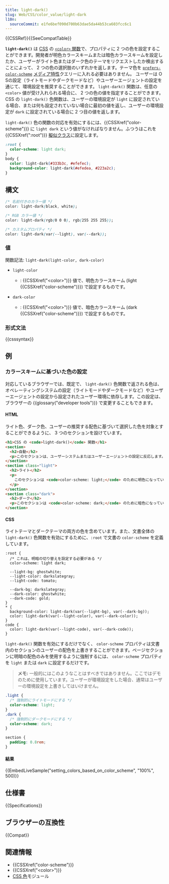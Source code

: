 ```yaml
---
title: light-dark()
slug: Web/CSS/color_value/light-dark
l10n:
  sourceCommit: e1fe6bef090d700b63dae5da44b53ca603fcc6c1
---
```


{{CSSRef}}{{SeeCompatTable}}

**`light-dark()`** は [CSS](/ja/docs/Web/CSS) の [`<color>` 関数](/ja/docs/Web/CSS/CSS_Functions#color_functions)で、プロパティに 2 つの色を設定することができます。開発者が明色カラースキームまたは暗色カラースキームを設定したか、ユーザーがライト色またはダーク色のテーマをリクエストしたか検出することによって、 2 つの色の選択肢のいずれかを返します。テーマ色を [`prefers-color-scheme`](/ja/docs/Web/CSS/@media/prefers-color-scheme) [メディア特性](/ja/docs/Web/CSS/CSS_media_queries/Using_media_queries#targeting_media_features)クエリーに入れる必要はありません。
ユーザーは O Sの設定（ライトモードやダークモードなど）やユーザーエージェントの設定を通じて、環境設定を推奨することができます。 `light-dark()` 関数は、任意の `<color>` 値が受け入れられる場合に、 2 つの色の値を指定することができます。 CSS の `light-dark()` 色関数は、ユーザーの環境設定が `light` に設定されている場合、または何も設定されていない場合に最初の値を返し、ユーザーの環境設定が `dark` に設定されている場合に 2 つ目の値を返します。

`light-dark()` 色の関数の対応を有効にするには、{{CSSXref("color-scheme")}} に `light dark` という値がなければなりません。ふつうはこれを {{CSSXref(":root")}} [擬似クラス](/ja/docs/Web/CSS/Pseudo-classes)に設定します。

```css
:root {
  color-scheme: light dark;
}
body {
  color: light-dark(#333b3c, #efefec);
  background-color: light-dark(#efedea, #223a2c);
}
```

## 構文

```css
/* 名前付きのカラー値 */
color: light-dark(black, white);

/* RGB カラー値 */
color: light-dark(rgb(0 0 0), rgb(255 255 255));

/* カスタムプロパティ */
color: light-dark(var(--light), var(--dark));
```

### 値

関数記法: `light-dark(light-color, dark-color)`

- `light-color`

  - : {{CSSXref("&lt;color&gt;")}} 値で、明色カラースキーム (light {{CSSXref("color-scheme")}}) で設定するものです。

- `dark-color`
  - : {{CSSXref("&lt;color&gt;")}} 値で、暗色カラースキーム (dark {{CSSXref("color-scheme")}}) で設定するものです。

### 形式文法

{{csssyntax}}

## 例

### カラースキームに基づいた色の設定

対応しているブラウザーでは、既定で、 `light-dark()` 色関数で返される色は、オペレーティングシステムの設定（ライトモードやダークモードなど）やユーザーエージェントの設定から設定されたユーザー環境に依存します。この設定は、ブラウザーの {{glossary("developer tools")}} で変更することもできます。

#### HTML

ライト色、ダーク色、ユーザーの推奨する配色に基づいて選択した色を対象とすることができるように、 3 つのセクションを設けています。

```html
<h1>CSS の <code>light-dark()</code> 関数</h1>
<section>
  <h2>自動</h2>
  <p>このセクションは、ユーザーシステムまたはユーザーエージェントの設定に反応します。</p>
</section>
<section class="light">
  <h2>ライト</h2>
  <p>
    このセクションは <code>color-scheme: light;</code> のために明色になっています。
  </p>
</section>
<section class="dark">
  <h2>ダーク</h2>
  <p>このセクションは <code>color-scheme: dark;</code> のために暗色になっています。</p>
</section>
```

#### CSS

ライトテーマとダークテーマの両方の色を含めています。また、文書全体の `light-dark()` 色関数を有効にするために、`:root` で文書の `color-scheme` を定義しています。

```css-nolint
:root {
  /* これは、明暗の切り替えを設定する必要がある */
  color-scheme: light dark;

  --light-bg: ghostwhite;
  --light-color: darkslategray;
  --light-code: tomato;

  --dark-bg: darkslategray;
  --dark-color: ghostwhite;
  --dark-code: gold;
}
* {
  background-color: light-dark(var(--light-bg), var(--dark-bg));
  color: light-dark(var(--light-color), var(--dark-color));
}
code {
  color: light-dark(var(--light-code), var(--dark-code));
}
```

`light-dark()` 関数を有効にするだけでなく、 `color-scheme` プロパティは文書内のセクションのユーザーの配色を上書きすることができます。ページセクションに明暗の配色のみを使用するように強制するには、 `color-scheme` プロパティを `light` または `dark` に設定するだけです。

> **メモ:** 一般的にはこのようなことはすべきではありません。ここではデモのために使用しています。ユーザーが環境設定をした場合、通常はユーザーの環境設定を上書きしてはいけません。

```css
.light {
  /* 強制的にライトモードにする */
  color-scheme: light;
}
.dark {
  /* 強制的にダークモードにする */
  color-scheme: dark;
}
```

```css hidden
section {
  padding: 0.8rem;
}
```

#### 結果

{{EmbedLiveSample("setting_colors_based_on_color_scheme", "100%", 500)}}

## 仕様書

{{Specifications}}

## ブラウザーの互換性

{{Compat}}

## 関連情報

- {{CSSXref("color-scheme")}}
- {{CSSXref("&lt;color&gt;")}}
- [CSS 色](/ja/docs/Web/CSS/CSS_colors)モジュール
